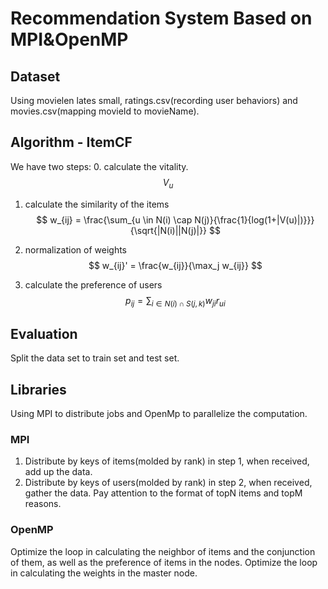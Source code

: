 # Recommendation System Based on MPI&OpenMP
## Dataset
Using movielen lates small, ratings.csv(recording user behaviors) and movies.csv(mapping movieId to movieName).
## Algorithm - ItemCF
We have two steps:
0. calculate the vitality.
     $$
         V_u
     $$

1. calculate the similarity of the items
    $$
    w_{ij} = \frac{\sum_{u \in N(i) \cap N(j)}{\frac{1}{log(1+|V(u)|)}}}{\sqrt{|N(i)||N(j)|}}
    $$

2. normalization of weights
    $$
    w_{ij}' = \frac{w_{ij}}{\max_j w_{ij}}
    $$

3. calculate the preference of users
    $$
        p_{ij} = \sum_{i \in N(i)\cap S(j,k)}w_{ji}r_{ui}
    $$

## Evaluation
Split the data set to train set and test set.
## Libraries
Using MPI to distribute jobs and OpenMp to parallelize the computation.

### MPI
1. Distribute by keys of items(molded by rank) in step 1, when received, add up the data.
2. Distribute by keys of users(molded by rank) in step 2, when received, gather the data. Pay attention to the format of topN items and topM reasons.

### OpenMP
Optimize the loop in calculating the neighbor of items and the conjunction of them, as well as the preference of items in the nodes.
Optimize the loop in calculating the weights in the master node.